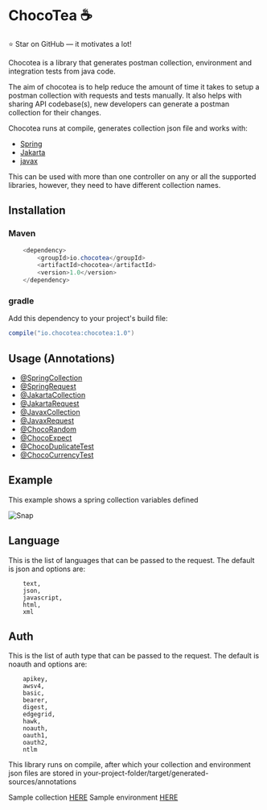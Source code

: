 # ChocoTea ☕️
⭐ Star on GitHub — it motivates a lot!

Chocotea is a library that generates postman collection, environment and integration tests from java code.

The aim of chocotea is to help reduce the amount of time it takes to setup a postman
collection with requests and tests manually. It also helps with sharing API codebase(s),
new developers can generate a postman collection for their changes.

Chocotea runs at compile, generates collection json file 
and works with:


- [Spring](https://mvnrepository.com/artifact/org.springframework/spring-core)
- [Jakarta](https://mvnrepository.com/artifact/jakarta.ws.rs/jakarta.ws.rs-api) 
- [javax](https://mvnrepository.com/artifact/javax.ws.rs/javax.ws.rs-api)

This can be used with more than one controller on any or all the supported libraries, 
however, they need to have different collection names.

## Installation
### Maven
```java
    <dependency>
        <groupId>io.chocotea</groupId>
        <artifactId>chocotea</artifactId>
        <version>1.0</version>
    </dependency>
```

### gradle
Add this dependency to your project's build file:

```java
compile("io.chocotea:chocotea:1.0")
```

## Usage (Annotations)
- [@SpringCollection](documentation/SpringCollection.md)
- [@SpringRequest](documentation/SpringRequest.md)
- [@JakartaCollection](documentation/JakartaCollection.md)
- [@JakartaRequest](documentation/JakartaRequest.md)
- [@JavaxCollection](documentation/JavaxCollection.md)
- [@JavaxRequest](documentation/JavaxRequest.md)
- [@ChocoRandom](documentation/ChocoRandom.md)
- [@ChocoExpect](documentation/ChocoExpect.md)
- [@ChocoDuplicateTest](documentation/ChocoDuplicateTest.md)
- [@ChocoCurrencyTest](documentation/ChocoCurrencyTest.md)

## Example
This example shows a spring collection variables defined

![Snap](https://user-images.githubusercontent.com/18359815/212893841-0dd97c0c-d7ac-432c-9278-748e563e4895.png)

## Language
This is the list of languages that can be passed to the request. The default is json and options are:
```text
    text,
    json,
    javascript,
    html,
    xml
```

## Auth
This is the list of auth type that can be passed to the request. The default is noauth and options are:
```text
    apikey,
    awsv4,
    basic,
    bearer,
    digest,
    edgegrid,
    hawk,
    noauth,
    oauth1,
    oauth2,
    ntlm
```

This library runs on compile, after which your collection and environment json files are stored in 
your-project-folder/target/generated-sources/annotations

Sample collection [HERE](documentation/sample/sampleCollection.json)
Sample environment [HERE](documentation/sample/sampleEnvironment.json)
